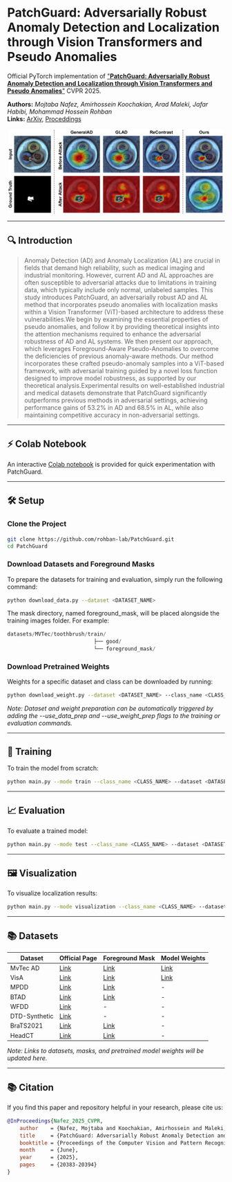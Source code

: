 # PatchGuard: Adversarially Robust Anomaly Detection and Localization through Vision Transformers and Pseudo Anomalies

Official PyTorch implementation of
["**PatchGuard: Adversarially Robust Anomaly Detection and Localization through Vision Transformers and Pseudo Anomalies**"](https://openaccess.thecvf.com/content/CVPR2025/html/Nafez_PatchGuard_Adversarially_Robust_Anomaly_Detection_and_Localization_through_Vision_Transformers_CVPR_2025_paper.html)  CVPR 2025.
 
**Authors:** *Mojtaba Nafez, Amirhossein Koochakian, Arad Maleki, Jafar Habibi, Mohammad Hossein Rohban*  
**Links:** [ArXiv](https://arxiv.org/abs/2506.09237), [Proceddings](https://openaccess.thecvf.com/content/CVPR2025/html/Nafez_PatchGuard_Adversarially_Robust_Anomaly_Detection_and_Localization_through_Vision_Transformers_CVPR_2025_paper.html)


<p align="center">
    <img src=figs/motivation-fig.png width="500"> 
</p>

---
## 🔍 Introduction
> Anomaly Detection (AD) and Anomaly Localization (AL) are crucial in fields that demand high reliability, such as medical imaging and industrial monitoring. However, current AD and AL approaches are often susceptible to adversarial attacks due to limitations in training data, which typically include only normal, unlabeled samples. This study introduces PatchGuard, an adversarially robust AD and AL method that incorporates pseudo anomalies with localization masks within a Vision Transformer (ViT)-based architecture to address these vulnerabilities.We begin by examining the essential properties of pseudo anomalies, and follow it by providing theoretical insights into the attention mechanisms required to enhance the adversarial robustness of AD and AL systems. We then present our approach, which leverages Foreground-Aware Pseudo-Anomalies to overcome the deficiencies of previous anomaly-aware methods. Our method incorporates these crafted pseudo-anomaly samples into a ViT-based framework, with adversarial training guided by a novel loss function designed to improve model robustness, as supported by our theoretical analysis.Experimental results on well-established industrial and medical datasets demonstrate that PatchGuard significantly outperforms previous methods in adversarial settings, achieving performance gains of 53.2% in AD and 68.5% in AL, while also maintaining competitive accuracy in non-adversarial settings.


---
## ⚡ Colab Notebook

 An interactive [Colab notebook](https://colab.research.google.com/drive/1Et4LPWpTfIsc3sS4y4nUlVRa1m_esKW3?usp=sharing) is provided for quick experimentation with PatchGuard.

---
## 🛠️ Setup

### Clone the Project
```bash
git clone https://github.com/rohban-lab/PatchGuard.git
cd PatchGuard
```

### Download Datasets and Foreground Masks
To prepare the datasets for training and evaluation, simply run the following command:
```bash
python download_data.py --dataset <DATASET_NAME>
```
The mask directory, named foreground_mask, will be placed alongside the training images folder. For example:
```swift
datasets/MVTec/toothbrush/train/
                            ├── good/
                            └── foreground_mask/
```

### Download Pretrained Weights
Weights for a specific dataset and class can be downloaded by running:
```bash
python download_weight.py --dataset <DATASET_NAME> --class_name <CLASS_NAME> --checkpoint_dir <SAVE_DIR>

```

*Note: Dataset and weight preparation can be automatically triggered by adding the --use_data_prep and --use_weight_prep flags to the training or evaluation commands.*

---
## 🧪 Training

To train the model from scratch:
```bash
python main.py --mode train --class_name <CLASS_NAME> --dataset <DATASET_NAME> --dataset_dir <DATASET_DIR> --epochs <NUM_EPOCHS>
```
---
## 📈 Evaluation
To evaluate a trained model:
```bash
python main.py --mode test --class_name <CLASS_NAME> --dataset <DATASET_NAME> --dataset_dir <DATASET_DIR> --step_test <NUM_ADV_STEPS> --epsilon_test <ADV_EPSILONS_SEQ> --checkpoint_dir <WEIGHT_DIR>
```
---
## 🖼️ Visualization
To visualize localization results:

```bash
python main.py --mode visualization --class_name <CLASS_NAME> --dataset <DATASET_NAME> --dataset_dir <DATASET_DIR> --epsilon_visualization <ADV_EPSILON> --step_visualization <NUM_ADV_STEPS> --checkpoint_dir <WEIGHT_DIR>
```

---
## 📚 Datasets
| Dataset       | Official Page                  | Foreground Mask             | Model Weights               |
|---------------|-------------------------------|----------------------------|----------------------------|
| MvTec AD  | [Link](https://www.mvtec.com/company/research/datasets/mvtec-ad/)                     | [Link](https://drive.google.com/drive/folders/1VHYcJUDja7o2xbYlh7YKYK_6EleizdoU?usp=drive_link)                  | [Link](https://drive.google.com/drive/folders/1Wn_1cE700ORpRmSfDzOfOpYyhAjxsyHr?usp=drive_link)                  |
| VisA | [Link](https://github.com/amazon-science/spot-diff)                     | [Link](https://drive.google.com/drive/folders/1IdLOXyMpi8dzhyeUV6cLOeW5LK4rIOfC?usp=drive_link)                  | [Link](https://drive.google.com/drive/folders/1_MYqikiJvTKp3z_ZHHVjViYF6Yn0oyVu?usp=drive_link)                  |
| MPDD | [Link](https://github.com/stepanje/MPDD)                     | [Link](https://drive.google.com/drive/folders/10JHKrilH8lBwqnM5HRfkt_LytankNJ_S?usp=drive_link)                  | -               |
| BTAD | [Link](https://github.com/pankajmishra000/VT-ADL)                     | [Link](https://drive.google.com/drive/folders/1LGtlVeFbgcC31cQeJnTWX-j2cTpLdsuf?usp=drive_link)                  | -              |
| WFDD | [Link](https://github.com/cqylunlun/GLASS?tab=readme-ov-file#dataset-release)                     | -                | -             |
|  DTD-Synthetic | [Link](https://openaccess.thecvf.com/content/WACV2023/html/Aota_Zero-Shot_Versus_Many-Shot_Unsupervised_Texture_Anomaly_Detection_WACV_2023_paper.html)                     | -                  | -              |
| BraTS2021 | [Link](http://braintumorsegmentation.org/)                     | [Link](https://drive.google.com/file/d/1viMafEbTR2HvMmWWxsrqd7yE9N3VR7FU/view?usp=drive_link)                  | -              |
| HeadCT | [Link](https://www.kaggle.com/datasets/felipekitamura/head-ct-hemorrhage)                     | [Link](https://drive.google.com/file/d/1XdUgdMYrfAFydROTWRdj5S14UQbnu725/view?usp=drive_link)                  | -               |


*Note: Links to datasets, masks, and pretrained model weights will be updated here.*

---
## 📚 Citation
If you find this paper and repository helpful in your research, please cite us:
```bibtex
@InProceedings{Nafez_2025_CVPR,
    author    = {Nafez, Mojtaba and Koochakian, Amirhossein and Maleki, Arad and Habibi, Jafar and Rohban, Mohammad Hossein},
    title     = {PatchGuard: Adversarially Robust Anomaly Detection and Localization through Vision Transformers and Pseudo Anomalies},
    booktitle = {Proceedings of the Computer Vision and Pattern Recognition Conference (CVPR)},
    month     = {June},
    year      = {2025},
    pages     = {20383-20394}
}
```
